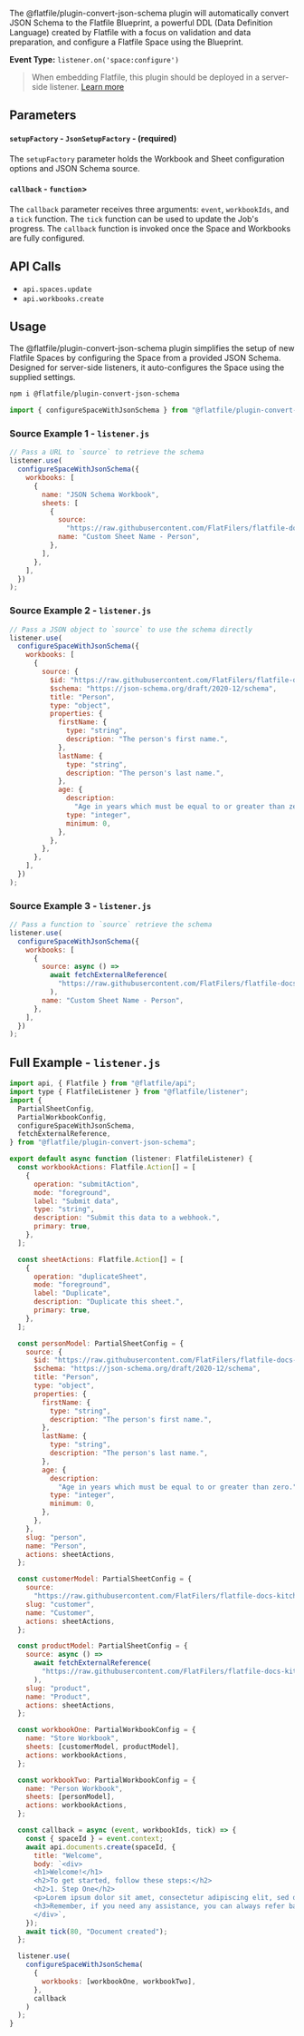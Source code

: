 <!-- START_INFOCARD -->

The @flatfile/plugin-convert-json-schema plugin will automatically convert JSON Schema to the Flatfile Blueprint, a powerful DDL (Data Definition Language) created by Flatfile with a focus on validation and data preparation, and configure a Flatfile Space using the Blueprint.

**Event Type:**
`listener.on('space:configure')`

<!-- END_INFOCARD -->


> When embedding Flatfile, this plugin should be deployed in a server-side listener. [Learn more](/docs/orchestration/listeners#listener-types)

## Parameters

#### `setupFactory` - `JsonSetupFactory` - (required)
The `setupFactory` parameter holds the Workbook and Sheet configuration options and JSON Schema source.


#### `callback` - `function`>
The `callback` parameter receives three arguments: `event`, `workbookIds`, and a `tick` function. The `tick` function can be used to update the Job's progress. The `callback` function is invoked once the Space and Workbooks are fully configured.



## API Calls

- `api.spaces.update`
- `api.workbooks.create`


## Usage

The @flatfile/plugin-convert-json-schema plugin simplifies the setup of new Flatfile Spaces by configuring the Space from a provided JSON Schema.
Designed for server-side listeners, it auto-configures the Space using the supplied settings.


```bash install
npm i @flatfile/plugin-convert-json-schema
```


```js import
import { configureSpaceWithJsonSchema } from "@flatfile/plugin-convert-json-schema";
```

### Source Example 1 - `listener.js`

```js listener.js - source example 1
// Pass a URL to `source` to retrieve the schema
listener.use(
  configureSpaceWithJsonSchema({
    workbooks: [
      {
        name: "JSON Schema Workbook",
        sheets: [
          {
            source:
              "https://raw.githubusercontent.com/FlatFilers/flatfile-docs-kitchen-sink/main/typescript/dynamic-configurations-json-schema/example-schemas/person.json",
            name: "Custom Sheet Name - Person",
          },
        ],
      },
    ],
  })
);
```

### Source Example 2 - `listener.js`

```js listener.js - source example 2
// Pass a JSON object to `source` to use the schema directly
listener.use(
  configureSpaceWithJsonSchema({
    workbooks: [
      {
        source: {
          $id: "https://raw.githubusercontent.com/FlatFilers/flatfile-docs-kitchen-sink/main/typescript/dynamic-configurations-json-schema/example-schemas/person.json",
          $schema: "https://json-schema.org/draft/2020-12/schema",
          title: "Person",
          type: "object",
          properties: {
            firstName: {
              type: "string",
              description: "The person's first name.",
            },
            lastName: {
              type: "string",
              description: "The person's last name.",
            },
            age: {
              description:
                "Age in years which must be equal to or greater than zero.",
              type: "integer",
              minimum: 0,
            },
          },
        },
      },
    ],
  })
);
```

### Source Example 3 - `listener.js`

```js listener.js - source example 3
// Pass a function to `source` retrieve the schema
listener.use(
  configureSpaceWithJsonSchema({
    workbooks: [
      {
        source: async () =>
          await fetchExternalReference(
            "https://raw.githubusercontent.com/FlatFilers/flatfile-docs-kitchen-sink/main/typescript/dynamic-configurations-json-schema/example-schemas/person.json"
          ),
        name: "Custom Sheet Name - Person",
      },
    ],
  })
);
```



## Full Example - `listener.js`

```js listener.ts
import api, { Flatfile } from "@flatfile/api";
import type { FlatfileListener } from "@flatfile/listener";
import {
  PartialSheetConfig,
  PartialWorkbookConfig,
  configureSpaceWithJsonSchema,
  fetchExternalReference,
} from "@flatfile/plugin-convert-json-schema";

export default async function (listener: FlatfileListener) {
  const workbookActions: Flatfile.Action[] = [
    {
      operation: "submitAction",
      mode: "foreground",
      label: "Submit data",
      type: "string",
      description: "Submit this data to a webhook.",
      primary: true,
    },
  ];

  const sheetActions: Flatfile.Action[] = [
    {
      operation: "duplicateSheet",
      mode: "foreground",
      label: "Duplicate",
      description: "Duplicate this sheet.",
      primary: true,
    },
  ];

  const personModel: PartialSheetConfig = {
    source: {
      $id: "https://raw.githubusercontent.com/FlatFilers/flatfile-docs-kitchen-sink/main/typescript/dynamic-configurations-json-schema/example-schemas/person.json",
      $schema: "https://json-schema.org/draft/2020-12/schema",
      title: "Person",
      type: "object",
      properties: {
        firstName: {
          type: "string",
          description: "The person's first name.",
        },
        lastName: {
          type: "string",
          description: "The person's last name.",
        },
        age: {
          description:
            "Age in years which must be equal to or greater than zero.",
          type: "integer",
          minimum: 0,
        },
      },
    },
    slug: "person",
    name: "Person",
    actions: sheetActions,
  };

  const customerModel: PartialSheetConfig = {
    source:
      "https://raw.githubusercontent.com/FlatFilers/flatfile-docs-kitchen-sink/main/typescript/dynamic-configurations-json-schema/example-schemas/customer.json",
    slug: "customer",
    name: "Customer",
    actions: sheetActions,
  };

  const productModel: PartialSheetConfig = {
    source: async () =>
      await fetchExternalReference(
        "https://raw.githubusercontent.com/FlatFilers/flatfile-docs-kitchen-sink/main/typescript/dynamic-configurations-json-schema/example-schemas/product.json"
      ),
    slug: "product",
    name: "Product",
    actions: sheetActions,
  };

  const workbookOne: PartialWorkbookConfig = {
    name: "Store Workbook",
    sheets: [customerModel, productModel],
    actions: workbookActions,
  };

  const workbookTwo: PartialWorkbookConfig = {
    name: "Person Workbook",
    sheets: [personModel],
    actions: workbookActions,
  };

  const callback = async (event, workbookIds, tick) => {
    const { spaceId } = event.context;
    await api.documents.create(spaceId, {
      title: "Welcome",
      body: `<div>
      <h1>Welcome!</h1>
      <h2>To get started, follow these steps:</h2>
      <h2>1. Step One</h2>
      <p>Lorem ipsum dolor sit amet, consectetur adipiscing elit, sed do eiusmod tempor incididunt ut labore et dolore magna aliqua. Ut enim ad minim veniam, quis nostrud exercitation ullamco laboris nisi ut aliquip ex ea commodo consequat. Duis aute irure dolor in reprehenderit in voluptate velit esse cillum dolore eu fugiat nulla pariatur.</p>
      <h3>Remember, if you need any assistance, you can always refer back to this page by clicking "Welcome" in the left-hand sidebar!</h3>
      </div>`,
    });
    await tick(80, "Document created");
  };

  listener.use(
    configureSpaceWithJsonSchema(
      {
        workbooks: [workbookOne, workbookTwo],
      },
      callback
    )
  );
}
```